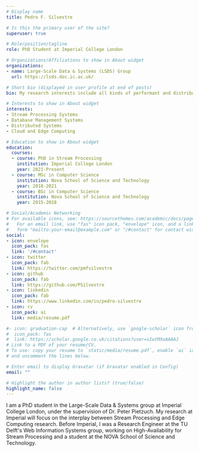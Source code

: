```yaml
---
# Display name
title: Pedro F. Silvestre

# Is this the primary user of the site?
superuser: true

# Role/position/tagline
role: PhD Student at Imperial College London

# Organizations/Affiliations to show in About widget
organizations:
- name: Large-Scale Data & Systems (LSDS) Group
  url: https://lsds.doc.ic.ac.uk/

# Short bio (displayed in user profile at end of posts)
bio: My research interests include all kinds of performant and distributed data systems.

# Interests to show in About widget
interests:
- Stream Processing Systems
- Database Management Systems
- Distributed Systems
- Cloud and Edge Computing

# Education to show in About widget
education:
  courses:
  - course: PhD in Stream Processing
    institution: Imperial College London
    year: 2021-Present
  - course: MSc in Computer Science
    institution: Nova School of Science and Technology
    year: 2018-2021
  - course: BSc in Computer Science
    institution: Nova School of Science and Technology
    year: 2015-2018

# Social/Academic Networking
# For available icons, see: https://sourcethemes.com/academic/docs/page-builder/#icons
#   For an email link, use "fas" icon pack, "envelope" icon, and a link in the
#   form "mailto:your-email@example.com" or "/#contact" for contact widget.
social:
- icon: envelope
  icon_pack: fas
  link: '/#contact'
- icon: twitter
  icon_pack: fab
  link: https://twitter.com/pmfsilvestre
- icon: github
  icon_pack: fab
  link: https://github.com/PSilvestre
- icon: linkedin
  icon_pack: fab
  link: https://www.linkedin.com/in/pedro-silvestre
- icon: cv
  icon_pack: ai
  link: media/resume.pdf

#- icon: graduation-cap  # Alternatively, use `google-scholar` icon from `ai` icon pack
#  icon_pack: fas
#  link: https://scholar.google.co.uk/citations?user=sIwtMXoAAAAJ
# Link to a PDF of your resume/CV.
# To use: copy your resume to `static/media/resume.pdf`, enable `ai` icons in `params.toml`, 
# and uncomment the lines below.

# Enter email to display Gravatar (if Gravatar enabled in Config)
email: ""

# Highlight the author in author lists? (true/false)
highlight_name: false
---
```


I am a PhD student in the Large-Scale Data & Systems group at Imperial College London, under the supervision of Dr. Peter Pietzuch. My research at Imperial will focus on the interplay between Stream Processing and Edge Computing research.
Before Imperial, I was a Research Engineer at the TU Delft's Web Information Systems group, working on High-Availability for Stream Processing and a student at the NOVA School of Science and Technology.


